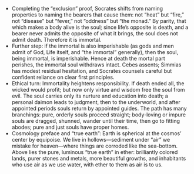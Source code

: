 - Completing the “exclusion” proof, Socrates shifts from naming properties to naming the bearers that cause them: not “heat” but “fire,” not “disease” but “fever,” not “oddness” but “the monad.” By parity, that which makes a body alive is the soul; since life’s opposite is death, and a bearer never admits the opposite of what it brings, the soul does not admit death. Therefore it is immortal.
- Further step: if the immortal is also imperishable (as gods and men admit of God, Life itself, and “the immortal” generally), then the soul, being immortal, is imperishable. Hence at death the mortal part perishes, the immortal soul withdraws intact. Cebes assents; Simmias has modest residual hesitation, and Socrates counsels careful but confident reliance on clear first principles.
- Ethical turn: Immortality heightens responsibility. If death ended all, the wicked would profit; but now only virtue and wisdom free the soul from evil. The soul carries only its nurture and education into death; a personal daimon leads to judgment, then to the underworld, and after appointed periods souls return by appointed guides. The path has many branchings: pure, orderly souls proceed straight; body-loving or impure souls are dragged, shunned, wander until their time, then go to fitting abodes; pure and just souls have proper homes.
- Cosmology preface and “true earth”: Earth is spherical at the cosmos’ center by equipoise. We live in hollows—sediment under “air” we mistake for heaven—where things are corroded like the sea-bottom. Above lies the pure, luminous “true earth” in ether: brilliantly colored lands, purer stones and metals, more beautiful growths, and inhabitants who use air as we use water, with ether to them as air is to us.